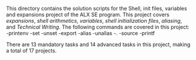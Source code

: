 This directory contains the solution scripts for the Shell, init files, variables and expansions project of the ALX SE program.
This project covers *expansions*, *shell arithmetics*, *variables*, *shell initialization files*, *aliasing*, and *Technical Writing*.
The following commands are covered in this project:
-printenv
-set
-unset
-export
-alias
-unalias
-.
-source
-printf

There are 13 mandatory tasks and 14 advanced tasks in this project, making a total of 17 projects.